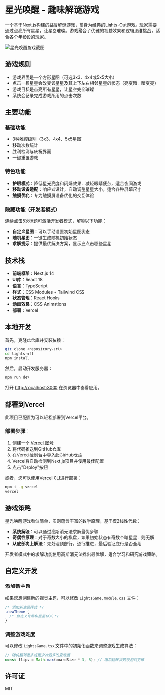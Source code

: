 # 星光唤醒 - 趣味解谜游戏

一个基于Next.js构建的益智解谜游戏，前身为经典的Lights-Out游戏。玩家需要通过点亮所有星星，让星空璀璨。游戏融合了优雅的视觉效果和逻辑思维挑战，适合各个年龄段的玩家。

![星光唤醒游戏截图](https://i.imgur.com/example.png)

## 游戏规则

- 游戏界面是一个方形星图（可选3x3、4x4或5x5大小）
- 点击一颗星星会改变该星星及其上下左右相邻星星的状态（亮变暗，暗变亮）
- 游戏目标是点亮所有星星，让星空完全璀璨
- 系统会记录完成游戏所用的点击次数

## 主要功能

### 基础功能
- 3种难度级别（3x3、4x4、5x5星图）
- 移动次数统计
- 胜利检测与庆祝界面
- 一键重置游戏

### 特色功能
- **护眼模式**：降低星光亮度和闪烁效果，减轻眼睛疲劳，适合夜间游戏
- **移动设备适配**：响应式设计，自动调整星星大小，适合各种屏幕尺寸
- **触摸优化**：专为触摸屏设备优化的交互体验

### 隐藏功能（开发者模式）
连续点击5次标题可激活开发者模式，解锁以下功能：
- **自定义星图**：可以手动设置初始星图状态
- **随机星图**：一键生成随机初始状态
- **求解提示**：提供最优解决方案，显示应点击哪些星星

## 技术栈

- **前端框架**：Next.js 14
- **UI库**：React 18
- **语言**：TypeScript
- **样式**：CSS Modules + Tailwind CSS
- **状态管理**：React Hooks
- **动画效果**：CSS Animations
- **部署**：Vercel

## 本地开发

首先，克隆此仓库并安装依赖：

```bash
git clone <repository-url>
cd lights-off
npm install
```

然后，启动开发服务器：

```bash
npm run dev
```

打开 [http://localhost:3000](http://localhost:3000) 在浏览器中查看应用。

## 部署到Vercel

此项目已配置为可以轻松部署到Vercel平台。

### 部署步骤：

1. 创建一个 [Vercel 账号](https://vercel.com/signup)
2. 将代码推送到GitHub仓库
3. 在Vercel控制台中导入此GitHub仓库
4. Vercel将自动检测到Next.js项目并使用最佳配置
5. 点击"Deploy"按钮

或者，您可以使用Vercel CLI进行部署：

```bash
npm i -g vercel
vercel
```

## 游戏策略

星光唤醒游戏看似简单，实则蕴含丰富的数学原理，基于模2线性代数：

- **系统解法**：可以通过高斯消元法求解最优步骤
- **奇偶性原理**：对于奇数大小的棋盘，如果初始状态有奇数个暗星星，则无解
- **从底部向上解法**：先处理顶部行，逐行推进，最后验证底行是否全亮

开发者模式中的求解功能使用高斯消元法找出最优解，适合学习和研究游戏策略。

## 自定义开发

### 添加新主题

如果您想创建新的视觉主题，可以修改 `LightsGame.module.css` 文件：

```css
/* 添加新主题样式 */
.newTheme {
  /* 自定义背景和星星样式 */
}
```

### 调整游戏难度

可以修改 `LightsGame.tsx` 文件中的初始化函数来调整游戏生成算法：

```typescript
// 随机翻转更多或更少次数来改变难度
const flips = Math.max(boardSize * 3, 8); // 增加翻转次数使游戏更难
```

## 许可证

MIT
